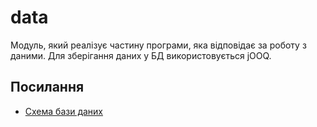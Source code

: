# data
Модуль, який реалізує частину програми, яка відповідає за роботу з даними. Для зберігання даних
у БД використовується jOOQ.

## Посилання
- [Схема бази даних](src/main/jooq/database.sql)